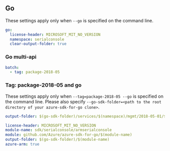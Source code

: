 ## Go

These settings apply only when `--go` is specified on the command line.

``` yaml $(go) && !$(track2)
go:
  license-header: MICROSOFT_MIT_NO_VERSION
  namespace: serialconsole
  clear-output-folder: true
```

### Go multi-api

``` yaml $(go) && !$(track2) && $(multiapi)
batch:
  - tag: package-2018-05
```

### Tag: package-2018-05 and go

These settings apply only when `--tag=package-2018-05 --go` is specified on the command line.
Please also specify `--go-sdk-folder=<path to the root directory of your azure-sdk-for-go clone>`.

``` yaml $(tag) == 'package-2018-05' && $(go)
output-folder: $(go-sdk-folder)/services/$(namespace)/mgmt/2018-05-01/$(namespace)
```

```yaml $(go) && $(track2)
license-header: MICROSOFT_MIT_NO_VERSION
module-name: sdk/serialconsole/armserialconsole
module: github.com/Azure/azure-sdk-for-go/$(module-name)
output-folder: $(go-sdk-folder)/$(module-name)
azure-arm: true
```

